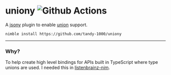 # uniony ![Github Actions](https://github.com/tandy-1000/uniony/workflows/Github%20Actions/badge.svg)

A [jsony](https://github.com/treeform/jsony/) plugin to enable [union](https://github.com/alaviss/union) support.

`nimble install https://github.com/tandy-1000/uniony`

---
### Why?

To help create high level bindings for APIs built in TypeScript where type unions are used. I needed this in [listenbrainz-nim](https://gitlab.com/tandy1000/listenbrainz-nim/).